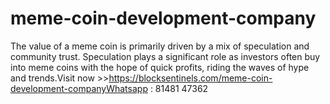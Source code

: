 # meme-coin-development-company
The value of a meme coin is primarily driven by a mix of speculation and community trust. Speculation plays a significant role as investors often buy into meme coins with the hope of quick profits, riding the waves of hype and trends.Visit now >>https://blocksentinels.com/meme-coin-development-companyWhatsapp : 81481 47362
